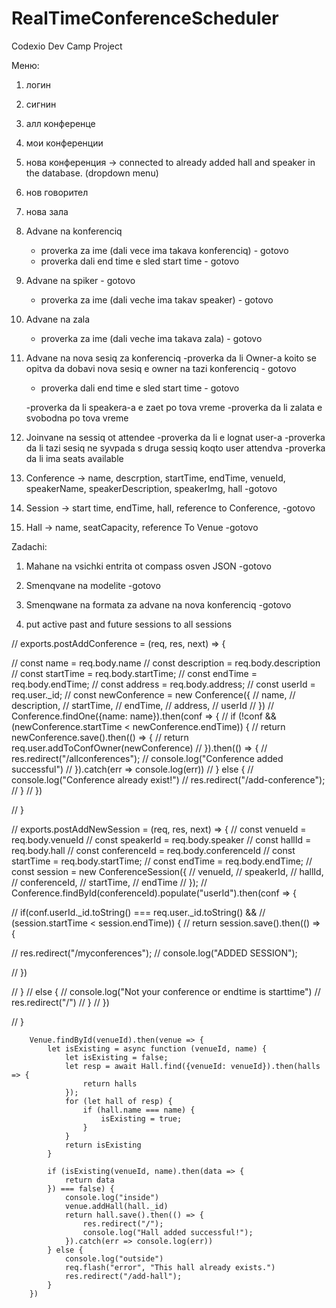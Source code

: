 # RealTimeConferenceScheduler
Codexio Dev Camp Project

Меню:
1. логин 
2. сигнин
3. алл конференце
4. мои конференции
5. нова конференция -> connected to already added hall and speaker in the database. (dropdown menu)
6. нов говорител 
7. нова зала

1. Advane na konferenciq
	- proverka za ime (dali vece ima takava konferenciq) - gotovo
	- proverka dali end time e sled start time - gotovo
2. Advane na spiker - gotovo
	- proverka za ime (dali veche ima takav speaker) - gotovo
3. Advane na zala 
	- proverka za ime (dali veche ima takava zala) - gotovo
4. Advane na nova sesiq za konferenciq
	-proverka da li Owner-a koito se opitva da dobavi nova sesiq e owner na tazi konferenciq - gotovo
	- proverka dali end time e sled start time - gotovo

	-proverka da li speakera-a e zaet po tova vreme 
	-proverka da li zalata e svobodna po tova vreme
5. Joinvane na sessiq ot attendee
	-proverka da li e lognat user-a
	-proverka da li tazi sesiq ne syvpada s druga sessiq koqto user attendva
	-proverka da li ima seats available


1. Conference -> name, descrption, startTime, endTime, venueId, speakerName, speakerDescription, speakerImg, hall    -gotovo

2. Session -> start time, endTime, hall, reference to Conference,   -gotovo

3. Hall -> name, seatCapacity, reference To Venue   -gotovo

Zadachi: 

1. Mahane na vsichki entrita ot compass osven JSON      -gotovo
2. Smenqvane na modelite     			        -gotovo
3. Smenqwane na formata za advane na nova konferenciq 	-gotovo

4. put active past and future sessions to all sessions


// exports.postAddConference = (req, res, next) => {

//     const name = req.body.name
//     const description = req.body.description
//     const startTime = req.body.startTime;
//     const endTime = req.body.endTime;
//     const address = req.body.address;
//     const userId = req.user._id;
//     const newConference = new Conference({
//         name,
//         description,
//         startTime,
//         endTime,
//         address,
//         userId
//     })
//     Conference.findOne({name: name}).then(conf => {
//         if (!conf && (newConference.startTime < newConference.endTime)) {
//             return newConference.save().then(() => {
//                 return req.user.addToConfOwner(newConference)
//             }).then(() => {
//                 res.redirect("/allconferences");
//                 console.log("Conference added successful")
//             }).catch(err => console.log(err))
//         } else {
//             console.log("Conference already exist!")
//             res.redirect("/add-conference");
//         }
//     })

// }

// exports.postAddNewSession = (req, res, next) => {
//     const venueId = req.body.venueId
//     const speakerId = req.body.speaker
//     const hallId = req.body.hall
//     const conferenceId = req.body.conferenceId
//     const startTime = req.body.startTime;
//     const endTime = req.body.endTime;
//     const session = new ConferenceSession({
//         venueId,
//         speakerId,
//         hallId,
//         conferenceId,
//         startTime,
//         endTime
//     });
//     Conference.findById(conferenceId).populate("userId").then(conf => {
        
//         if(conf.userId._id.toString() === req.user._id.toString() && 
//         (session.startTime < session.endTime)) {
//                 return session.save().then(() => {
                    
//                         res.redirect("/myconferences");
//                         console.log("ADDED SESSION");
                    
//                 })
        
//             } 
//             else {
//                 console.log("Not your conference or endtime is starttime")
//                 res.redirect("/")
//             }
// })

// }

        Venue.findById(venueId).then(venue => {
            let isExisting = async function (venueId, name) {
                let isExisting = false;
                let resp = await Hall.find({venueId: venueId}).then(halls => {
                    return halls
                });
                for (let hall of resp) {
                    if (hall.name === name) {
                        isExisting = true;
                    }
                }
                return isExisting
            }

            if (isExisting(venueId, name).then(data => {
                return data
            }) === false) {
                console.log("inside")
                venue.addHall(hall._id)
                return hall.save().then(() => {
                    res.redirect("/");
                    console.log("Hall added successful!");
                }).catch(err => console.log(err))
            } else {
                console.log("outside")
                req.flash("error", "This hall already exists.")
                res.redirect("/add-hall");
            }
        })